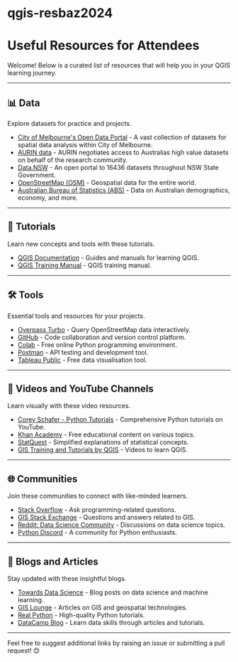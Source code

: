 # qgis-resbaz2024

# Useful Resources for Attendees

Welcome! Below is a curated list of resources that will help you in your QGIS learning journey. 

---

## 📊 Data

Explore datasets for practice and projects.

- [City of Melbourne's Open Data Portal](https://data.melbourne.vic.gov.au/pages/home/) - A vast collection of datasets for spatial data analysis within City of Melbourne.
- [AURIN data](https://aurin.org.au/resources/data/) - AURIN negotiates access to Australias high value datasets on behalf of the research community.
- [Data.NSW](https://data.nsw.gov.au/) - An open portal to 16436 datasets throughout NSW State Government.
- [OpenStreetMap (OSM)](https://www.openstreetmap.org/) - Geospatial data for the entire world.
- [Australian Bureau of Statistics (ABS)](https://www.abs.gov.au/) - Data on Australian demographics, economy, and more.

---

## 📖 Tutorials

Learn new concepts and tools with these tutorials.

- [QGIS Documentation](https://docs.qgis.org/) - Guides and manuals for learning QGIS.
- [QGIS Training Manual](https://docs.qgis.org/3.34/en/docs/training_manual/foreword/foreword.html) - QGIS training manual.

---

## 🛠 Tools

Essential tools and resources for your projects.

- [Overpass Turbo](https://overpass-turbo.eu/) - Query OpenStreetMap data interactively.
- [GitHub](https://github.com/) - Code collaboration and version control platform.
- [Colab](https://colab.research.google.com/) - Free online Python programming environment.
- [Postman](https://www.postman.com/) - API testing and development tool.
- [Tableau Public](https://public.tableau.com/en-us/s/) - Free data visualisation tool.

---

## 🎥 Videos and YouTube Channels

Learn visually with these video resources.

- [Corey Schafer - Python Tutorials](https://www.youtube.com/user/schafer5) - Comprehensive Python tutorials on YouTube.
- [Khan Academy](https://www.khanacademy.org/) - Free educational content on various topics.
- [StatQuest](https://www.youtube.com/user/joshstarmer) - Simplified explanations of statistical concepts.
- [GIS Training and Tutorials by QGIS](https://www.youtube.com/c/QGIS) - Videos to learn QGIS.

---

## 🌐 Communities

Join these communities to connect with like-minded learners.

- [Stack Overflow](https://stackoverflow.com/) - Ask programming-related questions.
- [GIS Stack Exchange](https://gis.stackexchange.com/) - Questions and answers related to GIS.
- [Reddit: Data Science Community](https://www.reddit.com/r/datascience/) - Discussions on data science topics.
- [Python Discord](https://pythondiscord.com/) - A community for Python enthusiasts.

---

## 📝 Blogs and Articles

Stay updated with these insightful blogs.

- [Towards Data Science](https://towardsdatascience.com/) - Blog posts on data science and machine learning.
- [GIS Lounge](https://www.gislounge.com/) - Articles on GIS and geospatial technologies.
- [Real Python](https://realpython.com/) - High-quality Python tutorials.
- [DataCamp Blog](https://www.datacamp.com/community/blog) - Learn data skills through articles and tutorials.

---

Feel free to suggest additional links by raising an issue or submitting a pull request! 😊
 
